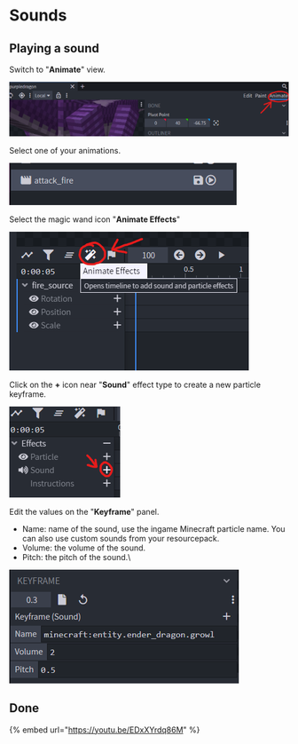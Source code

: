 # Sounds

## Playing a sound

Switch to "**Animate**" view.

![](<../../../../.gitbook/assets/image (22).png>)

Select one of your animations.

![](<../../../../.gitbook/assets/image (70).png>)

Select the magic wand icon "**Animate Effects**"

![](<../../../../.gitbook/assets/image (145).png>)

Click on the **+** icon near "**Sound**" effect type to create a new particle keyframe.

![](<../../../../.gitbook/assets/image (64).png>)

Edit the values on the "**Keyframe**" panel.

* Name: name of the sound, use the ingame Minecraft particle name. You can also use custom sounds from your resourcepack.
* Volume: the volume of the sound.
* Pitch: the pitch of the sound.\


![](<../../../../.gitbook/assets/image (3).png>)

## Done

{% embed url="https://youtu.be/EDxXYrdq86M" %}
